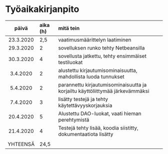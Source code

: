 # Työaikakirjanpito

| päivä | aika (h) | mitä tein |
| :-----: |:-------| :---------|
| 23.3.2020 | 2,5 | vaatimusmäärittelyn laatiminen |
| 29.3.2020 | 2 | sovelluksen runko tehty Netbeansilla |
| 30.3.2020 | 4 | sovellusta jatkettu, tehty ensimmäiset testiluokat |
| 3.4.2020 | 2 | alustettu kirjautumisominaisuutta, mahdollista luoda tunnukset | 
| 5.4.2020 | 2 | parannettu kirjautumisominaisuutta ja korjailtu käyttöliittymää järkevämmäksi |
| 7.4.2020 | 3 | lisätty testejä ja tehty käytettävyyskorjauksia |
| 20.4.2020 | 5 | Alustettu DAO-luokat, vaati hieman perehtymistä | 
| 21.4.2020 | 4 | Testejä tehty lisää, koodia siistitty, dokumentaatiota lisätty |
| | | |
| YHTEENSÄ | 24,5 | |
